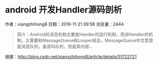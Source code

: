 # android 开发Handler源码剖析
作者：xiangzhihong8
日期：2016-11-21 09:58
浏览量：2444
> 简介：Android的消息机制主要是Handler的运行机制，而讲Handler的机制，又需要和MessageQueue和Looper结合。MessageQueue中文意思是消息队列，虽说叫队列，但是其内部...

 链接：http://blog.csdn.net/xiangzhihong8/article/details/51722721

